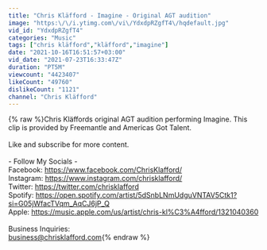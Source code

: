 ```yaml
---
title: "Chris Kläfford - Imagine - Original AGT audition"
image: "https:\/\/i.ytimg.com\/vi\/YdxdpRZgfT4\/hqdefault.jpg"
vid_id: "YdxdpRZgfT4"
categories: "Music"
tags: ["chris kläfford","kläfford","imagine"]
date: "2021-10-16T16:51:57+03:00"
vid_date: "2021-07-23T16:33:47Z"
duration: "PT5M"
viewcount: "4423407"
likeCount: "49760"
dislikeCount: "1121"
channel: "Chris Kläfford"
---
```

{% raw %}Chris Kläffords original AGT audition performing Imagine. This clip is provided by Freemantle and Americas Got Talent.<br /><br />Like and subscribe for more content.<br /><br />- Follow My Socials -<br />Facebook: <a rel="nofollow" target="blank" href="https://www.facebook.com/ChrisKlafford/">https://www.facebook.com/ChrisKlafford/</a><br />Instagram: <a rel="nofollow" target="blank" href="https://www.instagram.com/chrisklafford/">https://www.instagram.com/chrisklafford/</a><br />Twitter: <a rel="nofollow" target="blank" href="https://twitter.com/chrisklafford">https://twitter.com/chrisklafford</a><br />Spotify: <a rel="nofollow" target="blank" href="https://open.spotify.com/artist/5dSnbLNmUdguVNTAV5Ctk1?si=G05jWfacTVqm_AqCJ6jP_Q">https://open.spotify.com/artist/5dSnbLNmUdguVNTAV5Ctk1?si=G05jWfacTVqm_AqCJ6jP_Q</a><br />Apple: <a rel="nofollow" target="blank" href="https://music.apple.com/us/artist/chris-kl%C3%A4fford/1321040360">https://music.apple.com/us/artist/chris-kl%C3%A4fford/1321040360</a><br /><br />Business Inquiries:<br />business@chrisklafford.com{% endraw %}

